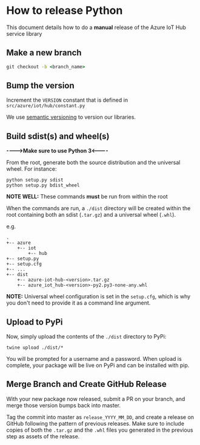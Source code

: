 # How to release Python

This document details how to do a **manual** release of the Azure IoT Hub service library

## Make a new branch
```cmd
git checkout -b <branch_name>
```

## Bump the version
Increment the `VERSION` constant that is defined in `src/azure/iot/hub/constant.py`

We use [semantic versioning](https://semver.org/) to version our libraries.

## Build sdist(s) and wheel(s)

**---->Make sure to use Python 3<----**

From the root, generate both the source distribution and the universal wheel. For instance:

```
python setup.py sdist
python setup.py bdist_wheel
```

**NOTE WELL:** These commands **must** be run from within the root

When the commands are run, a `./dist` directory will be created within the root containing both an sdist (`.tar.gz`) and a universal wheel (`.whl`).

e.g.
```
.
+-- azure
    +-- iot
        +-- hub
+-- setup.py
+-- setup.cfg
+-- ...
+-- dist
    +-- azure-iot-hub-<version>.tar.gz
    +-- azure_iot_hub-<version>-py2.py3-none-any.whl
```

**NOTE:** Universal wheel configuration is set in the `setup.cfg`, which is why you don't need to provide it as a command line argument.

## Upload to PyPi
Now, simply upload the contents of the `./dist` directory to PyPi:

```
twine upload ./dist/*
```

You will be prompted for a username and a password. When upload is complete, your package will be live on PyPi and can be installed with pip.

## Merge Branch and Create GitHub Release
With your new package now released, submit a PR on your branch, and merge those version bumps back into master.

Tag the commit into master as `release_YYYY_MM_DD`, and create a release on GitHub following the pattern of previous releases. Make sure to include copies of both the `.tar.gz` and the `.whl` files you generated in the previous step as assets of the release.